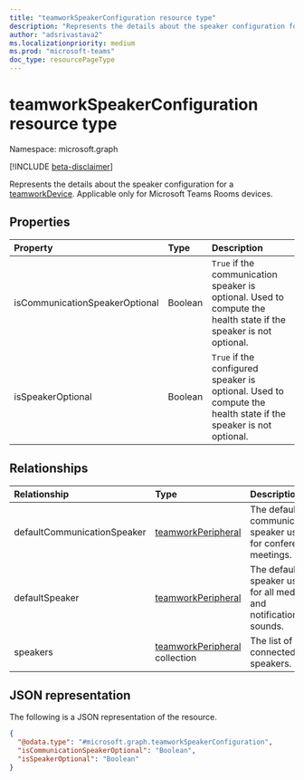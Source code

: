 ```yaml
---
title: "teamworkSpeakerConfiguration resource type"
description: "Represents the details about the speaker configuration for a device."
author: "adsrivastava2"
ms.localizationpriority: medium
ms.prod: "microsoft-teams"
doc_type: resourcePageType
---
```


# teamworkSpeakerConfiguration resource type

Namespace: microsoft.graph

[!INCLUDE [beta-disclaimer](../../includes/beta-disclaimer.md)]

Represents the details about the speaker configuration for a [teamworkDevice](../resources/teamworkdevice.md). Applicable only for Microsoft Teams Rooms devices.

## Properties
|Property|Type|Description|
|:---|:---|:---|
|isCommunicationSpeakerOptional|Boolean|`True` if the communication speaker is optional. Used to compute the health state if the speaker is not optional.|
|isSpeakerOptional|Boolean|`True` if the configured speaker is optional. Used to compute the health state if the speaker is not optional.|

## Relationships
|Relationship|Type|Description|
|:---|:---|:---|
|defaultCommunicationSpeaker|[teamworkPeripheral](../resources/teamworkperipheral.md)|The default communication speaker used for conference meetings.|
|defaultSpeaker|[teamworkPeripheral](../resources/teamworkperipheral.md)|The default speaker used for all media and notification sounds.|
|speakers|[teamworkPeripheral](../resources/teamworkperipheral.md) collection|The list of connected speakers.|

## JSON representation
The following is a JSON representation of the resource.
<!-- {
  "blockType": "resource",
  "@odata.type": "microsoft.graph.teamworkSpeakerConfiguration"
}
-->
``` json
{
  "@odata.type": "#microsoft.graph.teamworkSpeakerConfiguration",
  "isCommunicationSpeakerOptional": "Boolean",
  "isSpeakerOptional": "Boolean"
}
```


